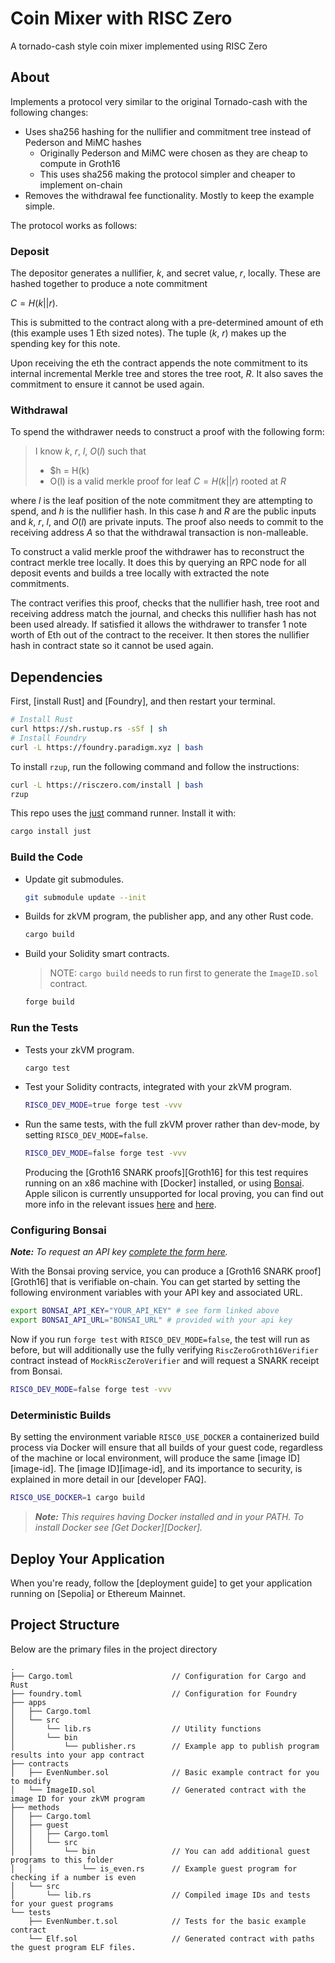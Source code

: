 # Coin Mixer with RISC Zero

A tornado-cash style coin mixer implemented using RISC Zero

## About

Implements a protocol very similar to the original Tornado-cash with the following changes:

- Uses sha256 hashing for the nullifier and commitment tree instead of Pederson and MiMC hashes
  - Originally Pederson and MiMC were chosen as they are cheap to compute in Groth16
  - This uses sha256 making the protocol simpler and cheaper to implement on-chain
- Removes the withdrawal fee functionality. Mostly to keep the example simple.

The protocol works as follows:

### Deposit

The depositor generates a nullifier, $k$, and secret value, $r$, locally. These are hashed together to produce a note commitment

$C = H(k||r)$.

This is submitted to the contract along with a pre-determined amount of eth (this example uses 1 Eth sized notes). The tuple ($k$, $r$) makes up the spending key for this note.

Upon receiving the eth the contract appends the note commitment to its internal incremental Merkle tree and stores the tree root, $R$. It also saves the commitment to ensure it cannot be used again.

### Withdrawal

To spend the withdrawer needs to construct a proof with the following form:

> I know $k$, $r$, $l$, $O(l)$
> such that
>
> - $h = H(k)
> - O(l) is a valid merkle proof for leaf $C = H(k||r)$ rooted at $R$

where $l$ is the leaf position of the note commitment they are attempting to spend, and $h$ is the nullifier hash. In this case $h$ and $R$ are the public inputs and $k$, $r$, $l$, and $O(l)$ are private inputs. The proof also needs to commit to the receiving address $A$ so that the withdrawal transaction is non-malleable.

To construct a valid merkle proof the withdrawer has to reconstruct the contract merkle tree locally. It does this by querying an RPC node for all deposit events and builds a tree locally with extracted the note commitments.

The contract verifies this proof, checks that the nullifier hash, tree root and receiving address match the journal, and checks this nullifier hash has not been used already. If satisfied it allows the withdrawer to transfer 1 note worth of Eth out of the contract to the receiver. It then stores the nullifier hash in contract state so it cannot be used again.

## Dependencies

First, [install Rust] and [Foundry], and then restart your terminal.

```sh
# Install Rust
curl https://sh.rustup.rs -sSf | sh
# Install Foundry
curl -L https://foundry.paradigm.xyz | bash
```

To install `rzup`, run the following command and follow the instructions:

```sh
curl -L https://risczero.com/install | bash
rzup
```

This repo uses the [just](https://github.com/casey/just) command runner. Install it with:

```sh
cargo install just
```

### Build the Code

- Update git submodules.

  ```sh
  git submodule update --init
  ```

- Builds for zkVM program, the publisher app, and any other Rust code.

  ```sh
  cargo build
  ```

- Build your Solidity smart contracts.

  > NOTE: `cargo build` needs to run first to generate the `ImageID.sol` contract.

  ```sh
  forge build
  ```

### Run the Tests

- Tests your zkVM program.

  ```sh
  cargo test
  ```

- Test your Solidity contracts, integrated with your zkVM program.

  ```sh
  RISC0_DEV_MODE=true forge test -vvv
  ```

- Run the same tests, with the full zkVM prover rather than dev-mode, by setting `RISC0_DEV_MODE=false`.

  ```sh
  RISC0_DEV_MODE=false forge test -vvv
  ```

  Producing the [Groth16 SNARK proofs][Groth16] for this test requires running on an x86 machine with [Docker] installed, or using [Bonsai](#configuring-bonsai). Apple silicon is currently unsupported for local proving, you can find out more info in the relevant issues [here](https://github.com/risc0/risc0/issues/1520) and [here](https://github.com/risc0/risc0/issues/1749).

### Configuring Bonsai

**_Note:_** _To request an API key [complete the form here](https://bonsai.xyz/apply)._

With the Bonsai proving service, you can produce a [Groth16 SNARK proof][Groth16] that is verifiable on-chain.
You can get started by setting the following environment variables with your API key and associated URL.

```bash
export BONSAI_API_KEY="YOUR_API_KEY" # see form linked above
export BONSAI_API_URL="BONSAI_URL" # provided with your api key
```

Now if you run `forge test` with `RISC0_DEV_MODE=false`, the test will run as before, but will additionally use the fully verifying `RiscZeroGroth16Verifier` contract instead of `MockRiscZeroVerifier` and will request a SNARK receipt from Bonsai.

```bash
RISC0_DEV_MODE=false forge test -vvv
```

### Deterministic Builds

By setting the environment variable `RISC0_USE_DOCKER` a containerized build process via Docker will ensure that all builds of your guest code, regardless of the machine or local environment, will produce the same [image ID][image-id].
The [image ID][image-id], and its importance to security, is explained in more detail in our [developer FAQ].

```bash
RISC0_USE_DOCKER=1 cargo build
```

> **_Note:_** _This requires having Docker installed and in your PATH. To install Docker see [Get Docker][Docker]._

## Deploy Your Application

When you're ready, follow the [deployment guide] to get your application running on [Sepolia] or Ethereum Mainnet.

## Project Structure

Below are the primary files in the project directory

```text
.
├── Cargo.toml                      // Configuration for Cargo and Rust
├── foundry.toml                    // Configuration for Foundry
├── apps
│   ├── Cargo.toml
│   └── src
│       └── lib.rs                  // Utility functions
│       └── bin
│           └── publisher.rs        // Example app to publish program results into your app contract
├── contracts
│   ├── EvenNumber.sol              // Basic example contract for you to modify
│   └── ImageID.sol                 // Generated contract with the image ID for your zkVM program
├── methods
│   ├── Cargo.toml
│   ├── guest
│   │   ├── Cargo.toml
│   │   └── src
│   │       └── bin                 // You can add additional guest programs to this folder
│   │           └── is_even.rs      // Example guest program for checking if a number is even
│   └── src
│       └── lib.rs                  // Compiled image IDs and tests for your guest programs
└── tests
    ├── EvenNumber.t.sol            // Tests for the basic example contract
    └── Elf.sol                     // Generated contract with paths the guest program ELF files.
```
